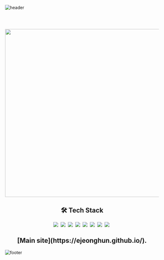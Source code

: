 ![header](https://capsule-render.vercel.app/api?type=wave&color=gradient&height=300&section=header&text=&fontSize=90)

<br>
<br>
<p align="center">
<img src="https://ejeonghun.github.io/ejeonghun/main.gif" style="width:550px; height:auto;">
</p>

<h2 align="center">🛠 Tech Stack</h2>
<p align="center">
  <img src="https://img.shields.io/badge/Python-3766AB?style=flat-square&logo=Python&logoColor=white"/></a>&nbsp 
  <img src="https://img.shields.io/badge/Java-007396?style=flat-square&logo=Java&logoColor=white"/></a>&nbsp 
  <img src="https://img.shields.io/badge/Javascript-ffb13b?style=flat-square&logo=javascript&logoColor=white"/></a>&nbsp 
  <img src="https://img.shields.io/badge/css-1572B6?style=flat-square&logo=css3&logoColor=white"/></a>&nbsp 
    <img src="https://img.shields.io/badge/PHP-777BB4?style=flat-square&logo=php&logoColor=white"/></a>&nbsp
  <img src="https://img.shields.io/badge/HTML5-E34F26?style=flat-square&logo=html5&logoColor=white"/></a>&nbsp
  <img src="https://img.shields.io/badge/Oracle%20DB-F80000?style=flat-square&logo=oracle&logoColor=white"/></a>&nbsp
    <img src="https://img.shields.io/badge/Linux-FCC624?style=flat-square&logo=Linux&logoColor=white"/></a>&nbsp

<h2 align="center">
[Main site](https://ejeonghun.github.io/).
</h2>

</p>

![footer](https://capsule-render.vercel.app/api?type=wave&color=gradient&height=300&section=footer&text=&fontSize=90)
